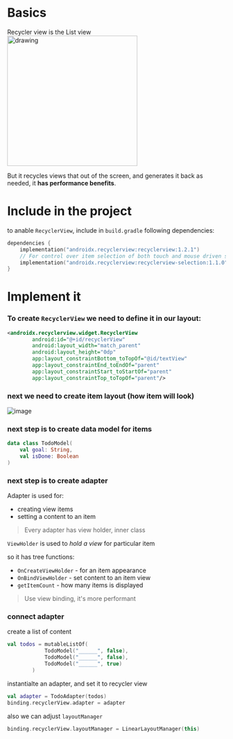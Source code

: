 # Basics

Recycler view is the List view  
<img src="https://user-images.githubusercontent.com/63263301/206408008-0bb9a587-50b7-42d1-b0b4-1715a858db39.png" alt="drawing" width="300"/>  

But it recycles views that out of the screen, and generates it back as needed, it **has performance benefits**.

# Include in the project

to anable `RecyclerView`, include in `build.gradle` following dependencies:
```kotlin
dependencies {
    implementation("androidx.recyclerview:recyclerview:1.2.1")
    // For control over item selection of both touch and mouse driven selection
    implementation("androidx.recyclerview:recyclerview-selection:1.1.0")
}
```

# Implement it

### To create `RecyclerView` we need to define it in our layout:

```xml
<androidx.recyclerview.widget.RecyclerView
        android:id="@+id/recyclerView"
        android:layout_width="match_parent"
        android:layout_height="0dp"
        app:layout_constraintBottom_toTopOf="@id/textView"
        app:layout_constraintEnd_toEndOf="parent"
        app:layout_constraintStart_toStartOf="parent"
        app:layout_constraintTop_toTopOf="parent"/>
```

### next we need to create item layout (how item will look)

![image](https://user-images.githubusercontent.com/63263301/206417526-be7430db-e20d-4c3d-8bdf-0f71122baef8.png)

### next step is to create data model for items

```kotlin
data class TodoModel(
    val goal: String,
    val isDone: Boolean
)
```

### next step is to create adapter

Adapter is used for:
- creating view items
- setting a content to an item

> Every adapter has view holder, inner class

`ViewHolder` is used to _hold a view_ for particular item

so it has tree functions:
- `OnCreateViewHolder` - for an item appearance
- `OnBindViewHolder` - set content to an item view
- `getItemCount` - how many items is displayed

> Use view binding, it's more performant


### connect adapter

create a list of content

```kotlin
val todos = mutableListOf(
            TodoModel("______", false),
            TodoModel("______", false),
            TodoModel("______", true)
        )
```

instantialte an adapter, and set it to recycler view

```kotlin
val adapter = TodoAdapter(todos)
binding.recyclerView.adapter = adapter
```

also we can adjust `layoutManager`

```kotlin
binding.recyclerView.layoutManager = LinearLayoutManager(this)
```
